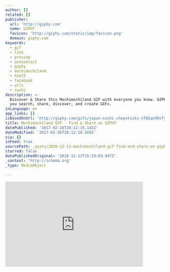 ```yaml
---
author: []
related: []
publisher:
  url: 'http://giphy.com'
  name: GIPHY
  favicon: 'http://giphy.com/static/img/favicon.png'
  domain: giphy.com
keywords:
  - gif
  - link
  - preview
  - autoselect
  - giphy
  - mochimochiland
  - html5
  - facebook
  - urls
  - sushi
description: >-
  Discover & Share this Mochimochiland GIF with everyone you know. GIPHY is how
  you search, share, discover, and create GIFs.
inLanguage: en
app_links: []
isBasedOnUrl: 'http://giphy.com/gifs/japan-sushi-chopsticks-xT0Gqn9RsTyB5Tjg5i'
title: Mochimochiland GIF - Find & Share on GIPHY
datePublished: '2017-02-26T20:12:15.143Z'
dateModified: '2017-02-26T20:12:10.569Z'
via: {}
inFeed: true
sourcePath: _posts/2016-12-13-mochimochiland-gif-find-and-share-on-giphy.md
starred: false
datePublishedOriginal: '2016-12-13T15:29:03.947Z'
_context: 'http://schema.org'
_type: MediaObject

---
```

<iframe src="http://cdn.embedly.com/widgets/media.html?src=https%3A%2F%2Fgiphy.com%2Fembed%2FxT0Gqn9RsTyB5Tjg5i%2Ftwitter%2Fiframe&amp;src_secure=1&amp;url=http%3A%2F%2Fgiphy.com%2Fgifs%2Fjapan-sushi-chopsticks-xT0Gqn9RsTyB5Tjg5i&amp;image=https%3A%2F%2Fmedia.giphy.com%2Fmedia%2FxT0Gqn9RsTyB5Tjg5i%2Fgiphy.gif&amp;key=b7d04c9b404c499eba89ee7072e1c4f7&amp;type=text%2Fhtml&amp;schema=giphy" width="435" height="269" scrolling="no" frameborder="0" allowfullscreen="" style=""></iframe>